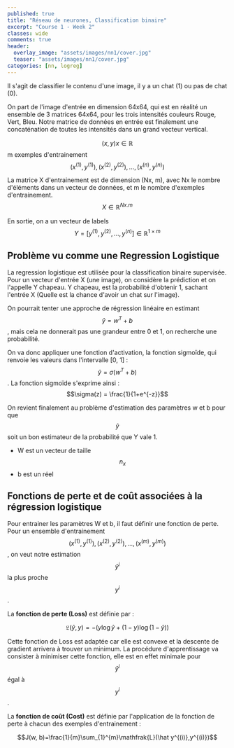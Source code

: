 ```yaml
---
published: true
title: "Réseau de neurones, Classification binaire"
excerpt: "Course 1 - Week 2"
classes: wide
comments: true
header:
  overlay_image: "assets/images/nn1/cover.jpg"
  teaser: "assets/images/nn1/cover.jpg"
categories: [nn, logreg]
---
```


<script type="text/javascript" async
  src="https://cdn.mathjax.org/mathjax/latest/MathJax.js?config=TeX-MML-AM_CHTML">
</script>

Il s'agit de classifier le contenu d'une image, il y a un chat (1) ou pas de chat (0).

On part de l'image d'entrée en dimension 64x64, qui est en réalité un ensemble de 3 matrices 64x64, pour les trois intensités couleurs Rouge, Vert, Bleu. Notre matrice de données en entrée est finalement une concaténation de toutes les intensités dans un grand vecteur vertical.

$$(x, y) x \in \mathbb{R}$$ m exemples d'entrainement $${(x^{(1)}, y^{(1)}), (x^{(2)}, y^{(2)}), ..., (x^{(n)}, y^{(n)})}$$

La matrice X d'entrainement est de dimension (Nx, m), avec Nx le nombre d'éléments dans un vecteur de données, et m le nombre d'exemples d'entrainement. $$X \in \mathbb{R}^{Nx . m}$$

En sortie, on a un vecteur de labels $$Y = [y^{(1)}, y^{(2)}, ..., y^{(n)}] \in \mathbb{R}^{1 \times m}$$

## Problème vu comme une Regression Logistique

La regression logistique est utilisée pour la classification binaire supervisée. Pour un vecteur d'entrée X (une image), on considère la prédiction et on l'appelle Y chapeau. Y chapeau, est la probabilité d'obtenir 1, sachant l'entrée X (Quelle est la chance d'avoir un chat sur l'image).

On pourrait tenter une approche de régression linéaire en estimant $$\hat y = w^{T} + b$$, mais cela ne donnerait pas une grandeur entre 0 et 1, on recherche une probabilité.

On va donc appliquer une fonction d'activation, la fonction sigmoïde, qui renvoie les valeurs dans l'intervalle [0, 1] : $$\hat y = \sigma(w^{T} + b)$$. La fonction sigmoïde s'exprime ainsi : $$\sigma(z) = \frac{1}{1+e^{-z}}$$

On revient finalement au problème d'estimation des paramètres w et b pour que $$\hat y$$ soit un bon estimateur de la probabilité que Y vale 1.
- W est un vecteur de taille $$n_{x}$$
- b est un réel

## Fonctions de perte et de coût associées à la régression logistique

Pour entrainer les paramètres W et b, il faut définir une fonction de perte. Pour un ensemble d'entrainement $${(x^{(1)}, y^{(1)}), (x^{(2)}, y^{(2)}), ..., (x^{(m)}, y^{(m)})}$$, on veut notre estimation $$\hat y^{i}$$ la plus proche $$y^{i}$$.

La **fonction de perte (Loss)** est définie par :

$$\mathfrak{L}(\hat y, y) = -(y\log \hat y+(1-y)\log(1-\hat y))$$

Cette fonction de Loss est adaptée car elle est convexe et la descente de gradient arrivera à trouver un minimum. La procédure d'apprentissage va consister à minimiser cette fonction, elle est en effet minimale pour $$\hat y^{i}$$ égal à $$y^{i}$$.

La **fonction de  coût (Cost)** est définie par l'application de la fonction de perte à chacun des exemples d'entrainement :

$$J(w, b)=\frac{1}{m}\sum_{1}^{m}\mathfrak{L}(\hat y^{(i)},y^{(i)})$$
